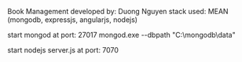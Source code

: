 Book Management
developed by: Duong Nguyen
stack used: MEAN (mongodb, expressjs, angularjs, nodejs)

start mongod at port: 27017
mongod.exe --dbpath "C:\mongodb\data"

start nodejs server.js at port: 7070

